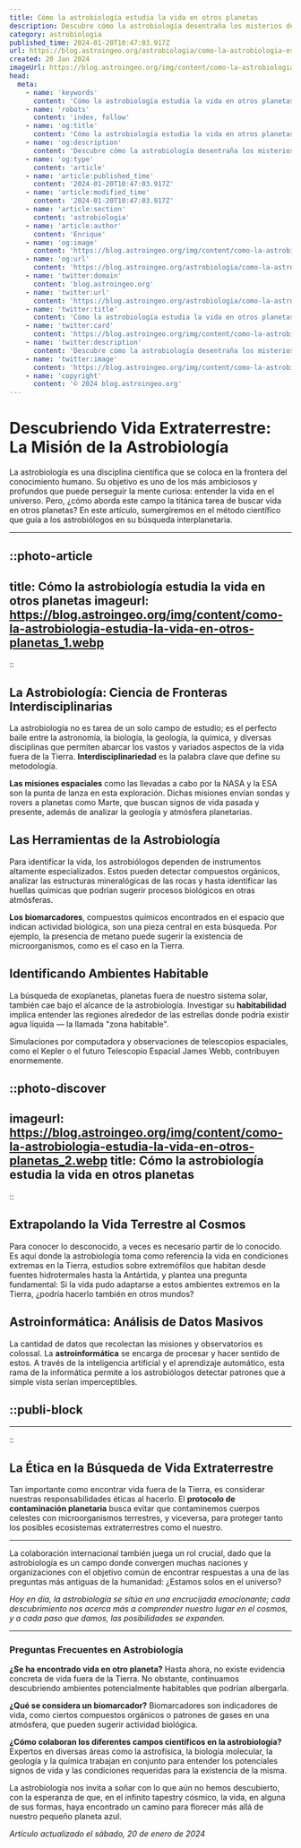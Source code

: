 ```yaml
---
title: Cómo la astrobiología estudia la vida en otros planetas
description: Descubre cómo la astrobiología desentraña los misterios de vida extraterrestre y su posible existencia en el cosmos.
category: astrobiologia
published_time: 2024-01-20T10:47:03.917Z
url: https://blog.astroingeo.org/astrobiologia/como-la-astrobiologia-estudia-la-vida-en-otros-planetas
created: 20 Jan 2024
imageUrl: https://blog.astroingeo.org/img/content/como-la-astrobiologia-estudia-la-vida-en-otros-planetas_1.webp
head:
  meta:
    - name: 'keywords'
      content: 'Cómo la astrobiología estudia la vida en otros planetas'
    - name: 'robots'
      content: 'index, follow'
    - name: 'og:title'
      content: 'Cómo la astrobiología estudia la vida en otros planetas'
    - name: 'og:description'
      content: 'Descubre cómo la astrobiología desentraña los misterios de vida extraterrestre y su posible existencia en el cosmos.'
    - name: 'og:type'
      content: 'article'
    - name: 'article:published_time'
      content: '2024-01-20T10:47:03.917Z'
    - name: 'article:modified_time'
      content: '2024-01-20T10:47:03.917Z'
    - name: 'article:section'
      content: 'astrobiologia'
    - name: 'article:author'
      content: 'Enrique'
    - name: 'og:image'
      content: 'https://blog.astroingeo.org/img/content/como-la-astrobiologia-estudia-la-vida-en-otros-planetas_1.webp'
    - name: 'og:url'
      content: 'https://blog.astroingeo.org/astrobiologia/como-la-astrobiologia-estudia-la-vida-en-otros-planetas'
    - name: 'twitter:domain'
      content: 'blog.astroingeo.org'
    - name: 'twitter:url'
      content: 'https://blog.astroingeo.org/astrobiologia/como-la-astrobiologia-estudia-la-vida-en-otros-planetas'
    - name: 'twitter:title'
      content: 'Cómo la astrobiología estudia la vida en otros planetas'
    - name: 'twitter:card'
      content: 'https://blog.astroingeo.org/img/content/como-la-astrobiologia-estudia-la-vida-en-otros-planetas_1.webp'
    - name: 'twitter:description'
      content: 'Descubre cómo la astrobiología desentraña los misterios de vida extraterrestre y su posible existencia en el cosmos.'
    - name: 'twitter:image'
      content: 'https://blog.astroingeo.org/img/content/como-la-astrobiologia-estudia-la-vida-en-otros-planetas_1.webp'
    - name: 'copyright'
      content: '© 2024 blog.astroingeo.org'
---
```

# Descubriendo Vida Extraterrestre: La Misión de la Astrobiología

La astrobiología es una disciplina científica que se coloca en la frontera del conocimiento humano. Su objetivo es uno de los más ambiciosos y profundos que puede perseguir la mente curiosa: entender la vida en el universo. Pero, ¿cómo aborda este campo la titánica tarea de buscar vida en otros planetas? En este artículo, sumergiremos en el método científico que guía a los astrobiólogos en su búsqueda interplanetaria.

---


::photo-article
---
title: Cómo la astrobiología estudia la vida en otros planetas
imageurl: https://blog.astroingeo.org/img/content/como-la-astrobiologia-estudia-la-vida-en-otros-planetas_1.webp
---
::



## La Astrobiología: Ciencia de Fronteras Interdisciplinarias

La astrobiología no es tarea de un solo campo de estudio; es el perfecto baile entre la astronomía, la biología, la geología, la química, y diversas disciplinas que permiten abarcar los vastos y variados aspectos de la vida fuera de la Tierra. **Interdisciplinariedad** es la palabra clave que define su metodología.

**Las misiones espaciales** como las llevadas a cabo por la NASA y la ESA son la punta de lanza en esta exploración. Dichas misiones envían sondas y rovers a planetas como Marte, que buscan signos de vida pasada y presente, además de analizar la geología y atmósfera planetarias.

## Las Herramientas de la Astrobiología

Para identificar la vida, los astrobiólogos dependen de instrumentos altamente especializados. Estos pueden detectar compuestos orgánicos, analizar las estructuras mineralógicas de las rocas y hasta identificar las huellas químicas que podrían sugerir procesos biológicos en otras atmósferas.

**Los biomarcadores**, compuestos químicos encontrados en el espacio que indican actividad biológica, son una pieza central en esta búsqueda. Por ejemplo, la presencia de metano puede sugerir la existencia de microorganismos, como es el caso en la Tierra.

## Identificando Ambientes Habitable

La búsqueda de exoplanetas, planetas fuera de nuestro sistema solar, también cae bajo el alcance de la astrobiología. Investigar su **habitabilidad** implica entender las regiones alrededor de las estrellas donde podría existir agua líquida — la llamada "zona habitable".

Simulaciones por computadora y observaciones de telescopios espaciales, como el Kepler o el futuro Telescopio Espacial James Webb, contribuyen enormemente.


::photo-discover
---
imageurl: https://blog.astroingeo.org/img/content/como-la-astrobiologia-estudia-la-vida-en-otros-planetas_2.webp
title: Cómo la astrobiología estudia la vida en otros planetas
---
::



## Extrapolando la Vida Terrestre al Cosmos

Para conocer lo desconocido, a veces es necesario partir de lo conocido. Es aquí donde la astrobiología toma como referencia la vida en condiciones extremas en la Tierra, estudios sobre extremófilos que habitan desde fuentes hidrotermales hasta la Antártida, y plantea una pregunta fundamental: Si la vida pudo adaptarse a estos ambientes extremos en la Tierra, ¿podría hacerlo también en otros mundos?

## Astroinformática: Análisis de Datos Masivos

La cantidad de datos que recolectan las misiones y observatorios es colossal. La **astroinformática** se encarga de procesar y hacer sentido de estos. A través de la inteligencia artificial y el aprendizaje automático, esta rama de la informática permite a los astrobiólogos detectar patrones que a simple vista serían imperceptibles.


  ::publi-block
  ---
  ---
  ::
  
  

## La Ética en la Búsqueda de Vida Extraterrestre

Tan importante como encontrar vida fuera de la Tierra, es considerar nuestras responsabilidades éticas al hacerlo. El **protocolo de contaminación planetaria** busca evitar que contaminemos cuerpos celestes con microorganismos terrestres, y viceversa, para proteger tanto los posibles ecosistemas extraterrestres como el nuestro.

---

La colaboración internacional también juega un rol crucial, dado que la astrobiología es un campo donde convergen muchas naciones y organizaciones con el objetivo común de encontrar respuestas a una de las preguntas más antiguas de la humanidad: ¿Estamos solos en el universo?

*Hoy en día, la astrobiología se sitúa en una encrucijada emocionante; cada descubrimiento nos acerca más a comprender nuestro lugar en el cosmos, y a cada paso que damos, las posibilidades se expanden.*

---

### Preguntas Frecuentes en Astrobiología

**¿Se ha encontrado vida en otro planeta?**
Hasta ahora, no existe evidencia concreta de vida fuera de la Tierra. No obstante, continuamos descubriendo ambientes potencialmente habitables que podrían albergarla.

**¿Qué se considera un biomarcador?**
Biomarcadores son indicadores de vida, como ciertos compuestos orgánicos o patrones de gases en una atmósfera, que pueden sugerir actividad biológica.

**¿Cómo colaboran los diferentes campos científicos en la astrobiología?**
Expertos en diversas áreas como la astrofísica, la biología molecular, la geología y la química trabajan en conjunto para entender los potenciales signos de vida y las condiciones requeridas para la existencia de la misma.

La astrobiología nos invita a soñar con lo que aún no hemos descubierto, con la esperanza de que, en el infinito tapestry cósmico, la vida, en alguna de sus formas, haya encontrado un camino para florecer más allá de nuestro pequeño planeta azul.

_Artículo actualizado el sábado, 20 de enero de 2024_